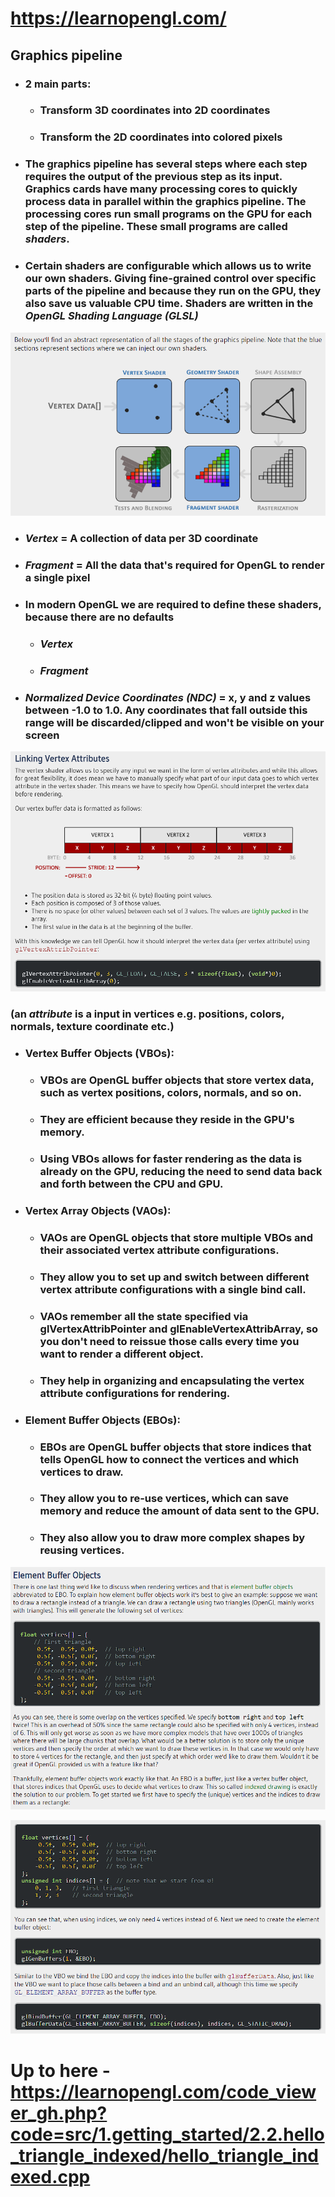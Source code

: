 # https://learnopengl.com/

## Graphics pipeline
- ### 2 main parts:
	- ### Transform 3D coordinates into 2D coordinates
	- ### Transform the 2D coordinates into colored pixels

- ### The graphics pipeline has several steps where each step requires the output of the previous step as its input. Graphics cards have many processing cores to quickly process data in parallel within the graphics pipeline. The processing cores run small programs on the GPU for each step of the pipeline. These small programs are called ***shaders***.

- ### Certain shaders are configurable which allows us to write our own shaders. Giving fine-grained control over specific parts of the pipeline and because they run on the GPU, they also save us valuable CPU time. Shaders are written in the ***OpenGL Shading Language (GLSL)***

![](./imgs/graphics%20pipeline.png)

- ### ***Vertex*** = A collection of data per 3D coordinate

- ### ***Fragment*** = All the data that's required for OpenGL to render a single pixel

- ### In modern OpenGL we are required to define these shaders, because there are no defaults
	- ### ***Vertex***
	- ### ***Fragment***

- ### ***Normalized Device Coordinates (NDC)*** = x, y and z values between -1.0 to 1.0. Any coordinates that fall outside this range will be discarded/clipped and won't be visible on your screen

![](./imgs/linking%20vertex%20attributes.png)

### (an ***attribute*** is a input in vertices e.g. positions, colors, normals, texture coordinate etc.)

- ### Vertex Buffer Objects (VBOs):
	- ### VBOs are OpenGL buffer objects that store vertex data, such as vertex positions, colors, normals, and so on.
	- ### They are efficient because they reside in the GPU's memory.
	- ### Using VBOs allows for faster rendering as the data is already on the GPU, reducing the need to send data back and forth between the CPU and GPU.

- ### Vertex Array Objects (VAOs):
	- ### VAOs are OpenGL objects that store multiple VBOs and their associated vertex attribute configurations.
	- ### They allow you to set up and switch between different vertex attribute configurations with a single bind call.
	- ### VAOs remember all the state specified via glVertexAttribPointer and glEnableVertexAttribArray, so you don't need to reissue those calls every time you want to render a different object.
	- ### They help in organizing and encapsulating the vertex attribute configurations for rendering.

- ### Element Buffer Objects (EBOs):
	- ### EBOs are OpenGL buffer objects that store indices that tells OpenGL how to connect the vertices and which vertices to draw.
	- ### They allow you to re-use vertices, which can save memory and reduce the amount of data sent to the GPU.
	- ### They also allow you to draw more complex shapes by reusing vertices.

![](./imgs/element%20buffer%20object.png)

![](./imgs/element%20buffer%20object%202.png)

# Up to here - https://learnopengl.com/code_viewer_gh.php?code=src/1.getting_started/2.2.hello_triangle_indexed/hello_triangle_indexed.cpp